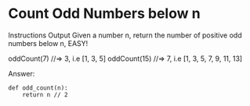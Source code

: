 # Count Odd Numbers below n

Instructions
Output
Given a number n, return the number of positive odd numbers below n, EASY!

oddCount(7) //=> 3, i.e [1, 3, 5]
oddCount(15) //=> 7, i.e [1, 3, 5, 7, 9, 11, 13]

Answer:
```
def odd_count(n):
    return n // 2
```